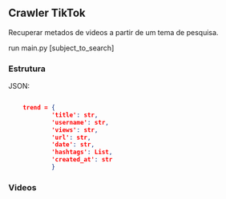 ## Crawler TikTok


Recuperar metados de videos a partir de um tema de pesquisa.

run main.py [subject_to_search]

### Estrutura

JSON:
``` JSON

    trend = {
            'title': str,
            'username': str,
            'views': str,
            'url': str,
            'date': str,
            'hashtags': List,
            'created_at': str
            }

```

### Videos

